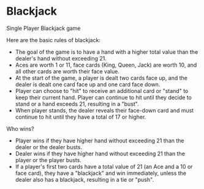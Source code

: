 # Blackjack

Single Player Blackjack game

Here are the basic rules of blackjack:

- The goal of the game is to have a hand with a higher total value than the dealer's hand without exceeding 21.
- Aces are worth 1 or 11, face cards (King, Queen, Jack) are worth 10, and all other cards are worth their face value.
- At the start of the game, a player is dealt two cards face up, and the dealer is dealt one card face up and one card face down.
- Player can choose to "hit" to receive an additional card or "stand" to keep their current hand. Player can continue to hit until they decide to stand or a hand exceeds 21, resulting in a "bust".
- When player stands, the dealer reveals their face-down card and must continue to hit until they have a total of 17 or higher.

Who wins?

- Player wins if they have higher hand without exceeding 21 than the dealer or the dealer busts.
- Dealer wins if they have higher hand without exceeding 21 than the player or the player busts.
- If a player's first two cards have a total value of 21 (an Ace and a 10 or face card), they have a "blackjack" and win immediately, unless the dealer also has a blackjack, resulting in a tie or "push".
